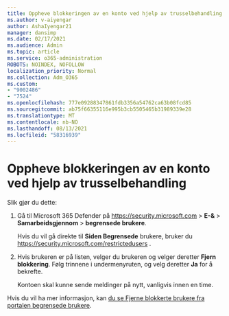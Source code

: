 ```yaml
---
title: Oppheve blokkeringen av en konto ved hjelp av trusselbehandling
ms.author: v-aiyengar
author: AshaIyengar21
manager: dansimp
ms.date: 02/17/2021
ms.audience: Admin
ms.topic: article
ms.service: o365-administration
ROBOTS: NOINDEX, NOFOLLOW
localization_priority: Normal
ms.collection: Adm_O365
ms.custom:
- "9002486"
- "7524"
ms.openlocfilehash: 777e09288347861fdb3356a54762ca63b08fcd85
ms.sourcegitcommit: ab75f66355116e995b3cb5505465b31989339e28
ms.translationtype: MT
ms.contentlocale: nb-NO
ms.lasthandoff: 08/13/2021
ms.locfileid: "58316939"
---
```

# <a name="unblock-an-account-by-using-threat-management"></a>Oppheve blokkeringen av en konto ved hjelp av trusselbehandling

Slik gjør du dette:

1. Gå til Microsoft 365 Defender på <https://security.microsoft.com> \> **E-&** \> **Samarbeidsgjennom** \> **begrensede brukere**.

   Hvis du vil gå direkte til **Siden Begrensede** brukere, bruker du <https://security.microsoft.com/restrictedusers> .

2. Hvis brukeren er på listen, velger du brukeren og velger deretter **Fjern blokkering**. Følg trinnene i undermenyruten, og velg deretter **Ja** for å bekrefte.

   Kontoen skal kunne sende meldinger på nytt, vanligvis innen en time.

Hvis du vil ha mer informasjon, kan [du se Fjerne blokkerte brukere fra portalen begrensede brukere](https://docs.microsoft.com/microsoft-365/security/office-365-security/removing-user-from-restricted-users-portal-after-spam).
